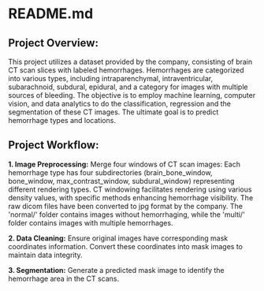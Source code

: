 # README.md
## Project Overview:

This project utilizes a dataset provided by the company, consisting of brain CT scan slices with labeled hemorrhages. Hemorrhages are categorized into various types, including intraparenchymal, intraventricular, subarachnoid, subdural, epidural, and a category for images with multiple sources of bleeding. The objective is to employ machine learning, computer vision, and data analytics to do the classification, regression and the segmentation of these CT images. The ultimate goal is to predict hemorrhage types and locations.

## Project Workflow:

**1. Image Preprocessing:**
Merge four windows of CT scan images: Each hemorrhage type has four subdirectories (brain_bone_window, bone_window, max_contrast_window, subdural_window) representing different rendering types. CT windowing facilitates rendering using various density values, with specific methods enhancing hemorrhage visibility. The raw dicom files have been converted to jpg format by the company. The 'normal/' folder contains images without hemorrhaging, while the 'multi/' folder contains images with multiple hemorrhages.

**2. Data Cleaning:**
Ensure original images have corresponding mask coordinates information. Convert these coordinates into mask images to maintain data integrity.

**3. Segmentation:**
Generate a predicted mask image to identify the hemorrhage area in the CT scans.

